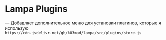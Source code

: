 # Lampa Plugins

— Добавляет дополнительное меню для установки плагинов, которые я использую \
`https://cdn.jsdelivr.net/gh/k03mad/lampa/src/plugins/store.js`
